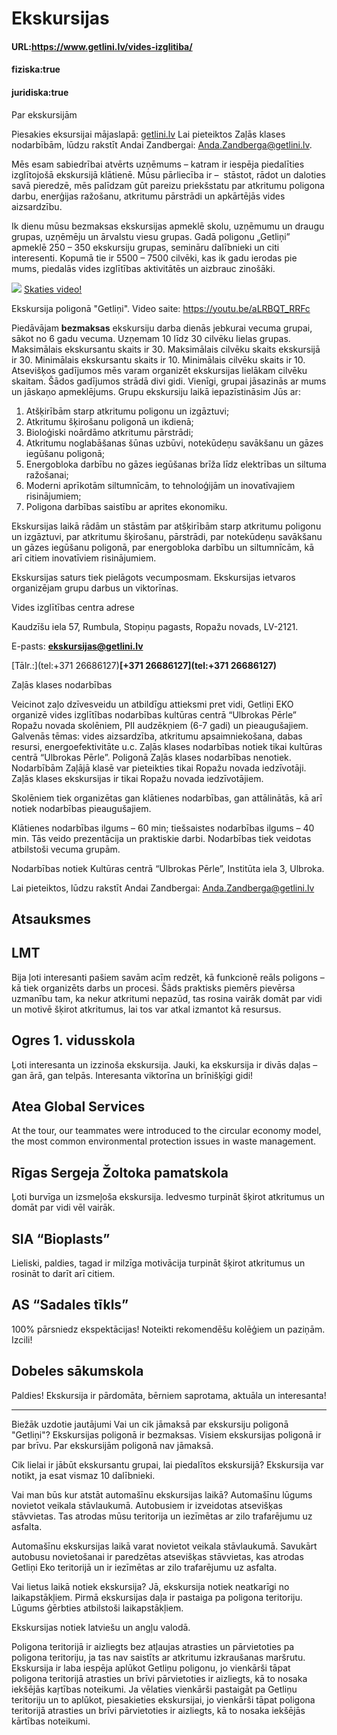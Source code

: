 # Ekskursijas

#### URL:https://www.getlini.lv/vides-izglitiba/
#### fiziska:true
#### juridiska:true
Par ekskursijām

Piesakies eksursijai mājaslapā: [getlini.lv](https://www.getlini.lv/ekskursijas-pieteiksana/)
Lai pieteiktos Zaļās klases nodarbībām, lūdzu rakstīt Andai Zandbergai: Anda.Zandberga@getlini.lv.

Mēs esam sabiedrībai atvērts uzņēmums – katram ir iespēja piedalīties izglītojošā ekskursijā klātienē. Mūsu pārliecība ir –  stāstot, rādot un daloties savā pieredzē, mēs palīdzam gūt pareizu priekšstatu par atkritumu poligona darbu, enerģijas ražošanu, atkritumu pārstrādi un apkārtējās vides aizsardzību.

Ik dienu mūsu bezmaksas ekskursijas apmeklē skolu, uzņēmumu un draugu grupas, uzņēmēju un ārvalstu viesu grupas. Gadā poligonu „Getliņi” apmeklē 250 – 350 ekskursiju grupas, semināru dalībnieki un citi interesenti. Kopumā tie ir 5500 – 7500 cilvēki, kas ik gadu ierodas pie mums, piedalās vides izglītības aktivitātēs un aizbrauc zinošāki.

![](https://getlini.lv/wp-content/uploads/2022/06/G-play-icon-v1.svg) [Skaties video!](https://www.youtube.com/watch?v=aLRBQT_RRFc)

Ekskursija poligonā "Getliņi". Video saite: https://youtu.be/aLRBQT_RRFc

Piedāvājam **bezmaksas** ekskursiju darba dienās jebkurai vecuma grupai, sākot no 6 gadu vecuma. Uzņemam 10 līdz 30 cilvēku lielas grupas. Maksimālais ekskursantu skaits ir 30. Maksimālais cilvēku skaits ekskursijā ir 30. Minimālais ekskursantu skaits ir 10. Minimālais cilvēku skaits ir 10.
Atsevišķos gadījumos mēs varam organizēt ekskursijas lielākam cilvēku skaitam. Šādos gadījumos strādā divi gidi. Vienīgi,  grupai jāsazinās ar mums un jāskaņo apmeklējums.
Grupu ekskursiju laikā iepazīstināsim Jūs ar:

1.  Atšķirībām starp atkritumu poligonu un izgāztuvi;
2.  Atkritumu šķirošanu poligonā un ikdienā;
3.  Bioloģiski noārdāmo atkritumu pārstrādi;
4.  Atkritumu noglabāšanas šūnas uzbūvi, notekūdeņu savākšanu un gāzes iegūšanu poligonā;
5.  Energobloka darbību no gāzes iegūšanas brīža līdz elektrības un siltuma ražošanai;
6.  Moderni aprīkotām siltumnīcām, to tehnoloģijām un inovatīvajiem risinājumiem;
7.  Poligona darbības saistību ar aprites ekonomiku.

Ekskursijas laikā rādām un stāstām par atšķirībām starp atkritumu poligonu un izgāztuvi, par atkritumu šķirošanu, pārstrādi, par notekūdeņu savākšanu un gāzes iegūšanu poligonā, par energobloka darbību un siltumnīcām, kā arī citiem inovatīviem risinājumiem.

Ekskursijas saturs tiek pielāgots vecumposmam. Ekskursijas ietvaros organizējam grupu darbus un viktorīnas.

Vides izglītības centra adrese

Kaudzīšu iela 57, Rumbula, Stopiņu pagasts, Ropažu novads, LV-2121.

E-pasts: **[ekskursijas@getlini.lv](mailto:ekskursijas@getlini.lv)**

[Tālr.:](tel:+371 26686127)**[+371 26686127](tel:+371 26686127)**

Zaļās klases nodarbības

Veicinot zaļo dzīvesveidu un atbildīgu attieksmi pret vidi, Getliņi EKO organizē vides izglītības nodarbības kultūras centrā “Ulbrokas Pērle” Ropažu novada skolēniem, PII audzēkņiem (6-7 gadi) un pieaugušajiem. Galvenās tēmas: vides aizsardzība, atkritumu apsaimniekošana, dabas resursi, energoefektivitāte u.c. Zaļās klases nodarbības notiek tikai kultūras centrā “Ulbrokas Pērle”. Poligonā Zaļās klases nodarbības nenotiek. Nodarbībām Zaļājā klasē var pieteikties tikai Ropažu novada iedzīvotāji. Zaļās klases ekskursijas ir tikai Ropažu novada iedzīvotājiem.

Skolēniem tiek organizētas gan klātienes nodarbības, gan attālinātās, kā arī notiek nodarbības pieaugušajiem.

Klātienes nodarbības ilgums – 60 min; tiešsaistes nodarbības ilgums – 40 min. Tās veido prezentācija un praktiskie darbi. Nodarbības tiek veidotas atbilstoši vecuma grupām.

Nodarbības notiek Kultūras centrā “Ulbrokas Pērle”, Institūta iela 3, Ulbroka.

Lai pieteiktos, lūdzu rakstīt Andai Zandbergai: [Anda.Zandberga@getlini.lv](mailto:Anda.Zandberga@getini.lv)

Atsauksmes
----------

LMT
---

Bija ļoti interesanti pašiem savām acīm redzēt, kā funkcionē reāls poligons – kā tiek organizēts darbs un procesi. Šāds praktisks piemērs pievērsa uzmanību tam, ka nekur atkritumi nepazūd, tas rosina vairāk domāt par vidi un motivē šķirot atkritumus, lai tos var atkal izmantot kā resursus.

Ogres 1. vidusskola
-------------------

Ļoti interesanta un izzinoša ekskursija. Jauki, ka ekskursija ir divās daļas – gan ārā, gan telpās. Interesanta viktorīna un brīnišķīgi gidi!

Atea Global Services
--------------------

At the tour, our teammates were introduced to the circular economy model, the most common environmental protection issues in waste management.

Rīgas Sergeja Žoltoka pamatskola
--------------------------------

Ļoti burvīga un izsmeļoša ekskursija. Iedvesmo turpināt šķirot atkritumus un domāt par vidi vēl vairāk.

SIA “Bioplasts”
---------------

Lieliski, paldies, tagad ir milzīga motivācija turpināt šķirot atkritumus un rosināt to darīt arī citiem.

AS “Sadales tīkls”
------------------

100% pārsniedz ekspektācijas! Noteikti rekomendēšu kolēģiem un paziņām. Izcili!

Dobeles sākumskola
------------------

Paldies! Ekskursija ir pārdomāta, bērniem saprotama, aktuāla un interesanta!

*****
Biežāk uzdotie jautājumi
Vai un cik jāmaksā par ekskursiju poligonā "Getliņi"?
Ekskursijas poligonā ir bezmaksas.
Visiem ekskursijas poligonā ir par brīvu. Par ekskursijām poligonā nav jāmaksā.

Cik lielai ir jābūt ekskursantu grupai, lai piedalītos ekskursijā?
Ekskursija var notikt, ja esat vismaz 10 dalībnieki.

Vai man būs kur atstāt automašīnu ekskursijas laikā?
Automašīnu lūgums novietot veikala stāvlaukumā.
Autobusiem ir izveidotas atsevišķas stāvvietas. Tas atrodas mūsu teritorija un iezīmētas ar zilo trafarējumu uz asfalta.

Automašīnu ekskursijas laikā varat novietot veikala stāvlaukumā. 
Savukārt autobusu novietošanai ir paredzētas atsevišķas stāvvietas, kas atrodas Getliņi Eko teritorijā un ir iezīmētas ar zilo trafarējumu uz asfalta.

Vai lietus laikā notiek ekskursija?
Jā, ekskursija notiek neatkarīgi no laikapstākļiem. Pirmā ekskursijas daļa ir pastaiga pa poligona teritoriju. Lūgums ģērbties atbilstoši laikapstākļiem.

Ekskursijas notiek latviešu un angļu valodā. 

Poligona teritorijā ir aizliegts bez atļaujas atrasties un pārvietoties pa poligona teritoriju, ja tas nav saistīts ar atkritumu izkraušanas maršrutu. Ekskursija ir laba iespēja aplūkot Getliņu poligonu, jo vienkārši tāpat poligona teritorijā atrasties un brīvi pārvietoties ir aizliegts, kā to nosaka iekšējās kaŗtības noteikumi.
Ja vēlaties vienkārši pastaigāt pa Getliņu teritoriju un to aplūkot, piesakieties ekskursijai, jo vienkārši tāpat poligona teritorijā atrasties un brīvi pārvietoties ir aizliegts, kā to nosaka iekšējās kārtības noteikumi.